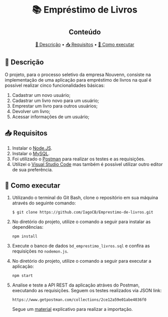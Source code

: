 <h1 align="center">📚 Empréstimo de Livros </h1>

<h2 align="center">Conteúdo</h2>
<p align="center"><a href="#Descrição">📝 Descrição</a> • <a href="#Requisitos">📥 Requisitos</a> • <a href="#Como-executar">🧩 Como executar</a></p>

## 📝 Descrição <a name="Descrição"></a>

O projeto, para o processo seletivo da empresa Nouvenn, consiste na implementação de uma aplicação para empréstimo de livros na qual é possível realizar cinco funcionalidades básicas:
<br>

1. Cadastrar um novo usuário;
2. Cadastrar um livro novo para um usuário;
3. Emprestar um livro para outros usuários;
4. Devolver um livro;
5. Acessar informações de um usuário;

## 📥 Requisitos <a name="Requisitos"></a>
1. Instalar o [Node.JS](https://nodejs.org/en/download/).
2. Instalar o [MySQL](https://dev.mysql.com/downloads/installer/).
3. Foi utilizado o [Postman](https://www.postman.com/downloads/) para realizar os testes e as requisições.
4. Utilizei o [Visual Studio Code](https://code.visualstudio.com/) mas também é possível utilizar outro editor de sua preferência.

## 🧩 Como executar <a name="Como-executar"></a>
1. Utilizando o terminal do Git Bash, clone o repositório em sua máquina através do seguinte comando:
    ```
    $ git clone https://github.com/IagoCB/Emprestimo-de-livros.git
    ```

2. No diretório do projeto, utilize o comando a seguir para instalar as dependências:
    ```
    npm install
    ```

3. Execute o banco de dados `bd_emprestimo_livros.sql` e confira as requisições no `nodemon.js`.

4. No diretório do projeto, utilize o comando a seguir para executar a aplicação:
    ```
    npm start
    ```

5. Analise e teste a API REST da aplicação atráves do Postman, executando as requisições. Seguem os testes realizados via JSON link: 
    ```
    https://www.getpostman.com/collections/2ce12a59e01abe4036f0
    ```
    Segue um [material](https://github.com/eliasnogueira/postman-collection-automacao-testes-api-v1) explicativo para realizar a importação. 
